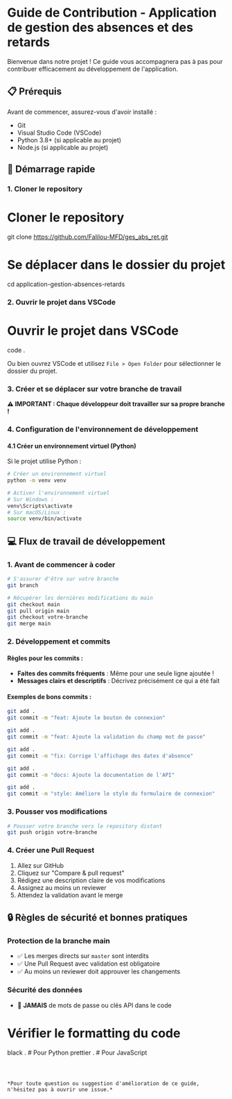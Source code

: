 # Guide de Contribution - Application de gestion des absences et des retards

Bienvenue dans notre projet ! Ce guide vous accompagnera pas à pas pour contribuer efficacement au développement de l'application.

## 📋 Prérequis

Avant de commencer, assurez-vous d'avoir installé :
- Git
- Visual Studio Code (VSCode)
- Python 3.8+ (si applicable au projet)
- Node.js (si applicable au projet)

## 🚀 Démarrage rapide

### 1. Cloner le repository


# Cloner le repository
git clone https://github.com/Falilou-MFD/ges_abs_ret.git

# Se déplacer dans le dossier du projet
cd application-gestion-absences-retards


### 2. Ouvrir le projet dans VSCode


# Ouvrir le projet dans VSCode
code .


Ou bien ouvrez VSCode et utilisez `File > Open Folder` pour sélectionner le dossier du projet.

### 3. Créer et se déplacer sur votre branche de travail

**⚠️ IMPORTANT : Chaque développeur doit travailler sur sa propre branche !**




### 4. Configuration de l'environnement de développement

#### 4.1 Créer un environnement virtuel (Python)

Si le projet utilise Python :

```bash
# Créer un environnement virtuel
python -m venv venv

# Activer l'environnement virtuel
# Sur Windows :
venv\Scripts\activate
# Sur macOS/Linux :
source venv/bin/activate
```

## 💻 Flux de travail de développement

### 1. Avant de commencer à coder

```bash
# S'assurer d'être sur votre branche
git branch

# Récupérer les dernières modifications du main
git checkout main
git pull origin main
git checkout votre-branche
git merge main
```

### 2. Développement et commits

#### Règles pour les commits :

- **Faites des commits fréquents** : Même pour une seule ligne ajoutée !
- **Messages clairs et descriptifs** : Décrivez précisément ce qui a été fait



#### Exemples de bons commits :

```bash
git add .
git commit -m "feat: Ajoute le bouton de connexion"

git add .
git commit -m "feat: Ajoute la validation du champ mot de passe"

git add .
git commit -m "fix: Corrige l'affichage des dates d'absence"

git add .
git commit -m "docs: Ajoute la documentation de l'API"

git add .
git commit -m "style: Améliore le style du formulaire de connexion"
```

### 3. Pousser vos modifications

```bash
# Pousser votre branche vers le repository distant
git push origin votre-branche
```

### 4. Créer une Pull Request

1. Allez sur GitHub
2. Cliquez sur "Compare & pull request"
3. Rédigez une description claire de vos modifications
4. Assignez au moins un reviewer
5. Attendez la validation avant le merge

## 🔒 Règles de sécurité et bonnes pratiques

### Protection de la branche main

- ✅ Les merges directs sur `master` sont interdits
- ✅ Une Pull Request avec validation est obligatoire
- ✅ Au moins un reviewer doit approuver les changements


### Sécurité des données

- 🚫 **JAMAIS** de mots de passe ou clés API dans le code

# Vérifier le formatting du code
black .           # Pour Python
prettier .        # Pour JavaScript
```



*Pour toute question ou suggestion d'amélioration de ce guide, n'hésitez pas à ouvrir une issue.*
